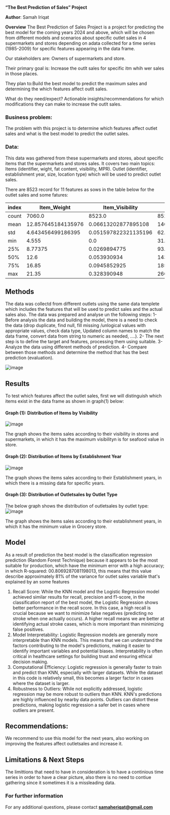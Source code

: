 **“The Best Prediction of Sales” Project**

**Author**: Samah Iriqat

**Overview**
The Best Prediction of Sales Project is a project for predicting the best model for the coming years 2024 and above, which will be chosen from different models and scenarios about specific outlet sales in 4 supermarkets and stores depending on adata collected for a time series (1985-2009) for specific features appearing in the data frame.

Our stakeholders are: Owners of supermarkets and store.

Their primary goal is: Increase the outlt sales for specific itm whih wer sales in those places.

They plan to:Build the best model to predict the maximum sales and determining the which features affect outlt sales.

What do they need/expect? Actionable insights/recommendations for which modifications they can make to increase the outlt sales.

### Business problem:

The problem with this project is to determine which features affect outlet sales and what is the best model to predict the outlet sales.

### Data:
This data was gathered from these supermarkets and stores, about specific items that the supermarkets and stores sales. It covers two main topics: 
Items (identifier, wight, fat content, visibility, MPR).
Outlet (identifier, establishment year, size, location type) which will be used to predict outlet sales.

There are 8523 record for 11 features as sows in the table below for the outlet sales and some fatures:

|index|Item\_Weight|Item\_Visibility|Item\_MRP|Outlet\_Establishment\_Year|Item\_Outlet\_Sales|
|---|---|---|---|---|---|
|count|7060\.0|8523\.0|8523\.0|8523\.0|8523\.0|
|mean|12\.857645184135976|0\.06613202877895108|140\.9927819781767|1997\.8318667135984|2181\.288913575032|
|std|4\.643456499186395|0\.051597822321135196|62\.27506651219039|8\.371760408092706|1706\.499615733832|
|min|4\.555|0\.0|31\.29|1985\.0|33\.29|
|25%|8\.77375|0\.0269894775|93\.8265|1987\.0|834\.2474|
|50%|12\.6|0\.053930934|143\.0128|1999\.0|1794\.331|
|75%|16\.85|0\.0945852925|185\.6437|2004\.0|3101\.2964|
|max|21\.35|0\.328390948|266\.8884|2009\.0|13086\.9648|


## Methods
The data was collectd from different outlets using the same data templete which includes the features that will be used to predict sales and the actual sales also. The data was prepared and analyse un the following steps:
1-	Before analysis the data and building the model, there is a need to check the data (drop duplicate, find null, fill missing /unlogical values with appropriate values, check data type, Updated column names to match the data frame, convert data from string to numeric as needed, ....).
2-	The next step is to define the target and features, processing them using suitable.
3-	Analyze the data using different methods of prediction.
4-	Compare between those methods and determine the method that has the best prediction (evaluation).


![image](https://github.com/user-attachments/assets/39cab705-bedc-48a8-bbac-32a9652d5572)


## Results
To test which features affect the outlet sales, first we will distinguish which items exist in the data frame as shown in graph(1) below:

#### Graph (1): Distribution of Items by Visibility
![image](https://github.com/user-attachments/assets/5cc73dc5-91b4-44fb-9f05-8cfab3cdff2d)

The graph shows the items sales according to their visibility in stores and supermarkets, in which it has the maximum visibilityn is for seafood value in store.

#### Graph (2): Distribution of Items by Establishment Year
![image](https://github.com/user-attachments/assets/768f8ebd-befe-49bc-b619-7ae3f318d41d)

The graph shows the items sales according to their Establishment years, in which there is a missing data for specific years. 


#### Graph (3): Distribution of Outletsales by Outlet Type
The below graph shows the distribution of outletsales by outlet type:
![image](https://github.com/user-attachments/assets/9bf7bca8-d97c-4912-90d6-f9a68d257a43)

The graph shows the items sales according to their establishment years, in which it has the minimum value in Grocery store.

## Model

As a result of prediction the best model is the classification regression prediction (Random Forest Technique) because it appears to be the most suitable for production, which have the minimum error with a high accuracy; in which R-squared: 00.8069287081198013, this means that this value describe approximately 81% of the variance for outlet sales variable that's explained by an some features

1. Recall Score: While the KNN model and the Logistic Regression model achieved similar results for recall, precision and f1-score, in the classification report of the best model, the Logistic Regression shows better performance in the recall score. In this case, a high recall is crucial because we want to minimize false negatives (predicting no stroke when one actually occurs). A higher recall means we are better at identifying actual stroke cases, which is more important than minimizing false positives.
2. Model Interpretability: Logistic Regression models are generally more interpretable than KNN models. This means that we can understand the factors contributing to the model's predictions, making it easier to identify important variables and potential biases. Interpretability is often critical in healthcare settings for building trust and ensuring ethical decision making.
3. Computational Efficiency: Logistic regression is generally faster to train and predict than KNN, especially with larger datasets. While the dataset in this code is relatively small, this becomes a larger factor in cases where the dataset is larger.
4. Robustness to Outliers: While not explicitly addressed, logistic regression may be more robust to outliers than KNN. KNN's predictions are highly influenced by nearby data points. Outliers can distort these predictions, making logistic regression a safer bet in cases where outliers are present.


## Recommendations:

We recommend to use this model for the next years, also working on improving the features affect outletsales and increase it.


## Limitations & Next Steps

The limittions that need to have in consideration is to have a continious time series in order to have a clear picture, also there is no need to contiue gathering since it sometimes it is a missleading data.

### For further information


For any additional questions, please contact **samaheriqat@gmail.com**
